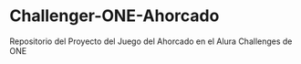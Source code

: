 # Challenger-ONE-Ahorcado
Repositorio del Proyecto del Juego del Ahorcado en el Alura Challenges de ONE
